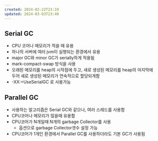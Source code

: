 ```yaml
---
created: 2024-02-22T23:19
updated: 2024-03-03T23:40
---
```


## Serial GC
- CPU 코어나 메모리가 적을 때 유용
- 하나의 서버에 여러 jvm이 실행되는 환경에서 유용
- major GC와 minor GC가 serially하게 적용됨
- mark-compact-swap 방식을 사용
- 오래된 메모리를 heap의 시작점에 두고, 새로 생성된 메모리를 heap의 마지막에 두어 새로 생성된 메모리가 연속적으로 할당되게함
- -XX:+UseSerialGC 로 사용가능

## Parallel GC
- 사용하는 알고리즘은 Serial GC와 같으나, 여러 스레드를 사용함
- CPU코어나 메모리가 많을때 유용함
- CPU코어가 N개일때 N개의 garbage Collector를 사용
	- 옵션으로 garbage Collector갯수 설정 가능
- CPU코어가 1개인 환경에서 Parallel GC를 사용하더라도 기본 GC가 사용됨
